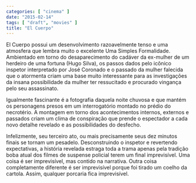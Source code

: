 ```yaml
---
categories: [ "cinema" ]
date: "2015-02-14"
tags: [ "draft", "movies" ]
title: "El Cuerpo"
---
```

El Cuerpo possui um desenvolvimento razoavelmente tenso e uma atmosfera que lembra muito o excelente Uma Simples Formalidade. Ambientado em torno do desaparecimento do cadáver da ex-mulher de um herdeiro de uma fortuna (Hugo Silva), os passos dados pelo icônico inspetor interpretado por José Coronado e o passado da mulher falecida que o atormenta criam uma base muito interessante para as investigações da insana possibilidade da mulher ter ressucitado e procurado vingança pelo seu assassinato.

Igualmente fascinante é a fotografia daquela noite chuvosa e que mantém os personagens presos em um interrogatório montado no prédio do necrotério. A montagem em torno dos acontecimentos internos, externos e passados criam um clima de conspiração que prende o espectador a cada novo detalhe revelado e as possibilidades do desfecho.

Infelizmente, seu terceiro ato, ou mais precisamente seus dez minutos finais se tornam um pesadelo. Desconstruindo o inspetor e revertendo expectativas, a história revelada estraga toda a trama apenas pela tradição boba atual dos filmes de suspense policial terem um final imprevisível. Uma coisa é ser imprevisível, mas contido na narrativa. Outra coisa completamente diferente é ser imprevisível porque foi tirado um coelho da cartola. Assim, qualquer porcaria fica imprevisível.
